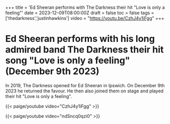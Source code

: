 +++
title = 'Ed Sheeran performs with The Darkness their hit "Love is only a feeling"'
date = 2023-12-09T08:00:00Z
draft = false
toc = false
tags = ['thedarkness','justinhawkins']
video = "https://youtu.be/CzhJ4y1iFgg"
+++
# Ed Sheeran performs with his long admired band The Darkness their hit song "Love is only a feeling" (December 9th 2023)

In 2019, The Darkness opened for Ed Sheeran in Ipswich. On December 9th 2023 he returned the favour. He then also joined them on stage and played their hit "Love is only a feeling".

{{< paige/youtube video="CzhJ4y1iFgg" >}}

{{< paige/youtube video="ndSncq0qzi0" >}}